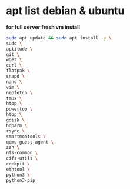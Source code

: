 # **apt list debian & ubuntu**

**for full server fresh vm install**

```bash
sudo apt update && sudo apt install -y \
sudo \
aptitude \
git \
wget \
curl \
flatpak \
snapd \
nano \
vim \
neofetch \
tmux \
htop \
powertop \
htop \
gdisk \
hdparm \
rsync \
smartmontools \
qemu-guest-agent \
zsh \
nfs-common \
cifs-utils \
cockpit \
ethtool \
python3 \
python3-pip
```
